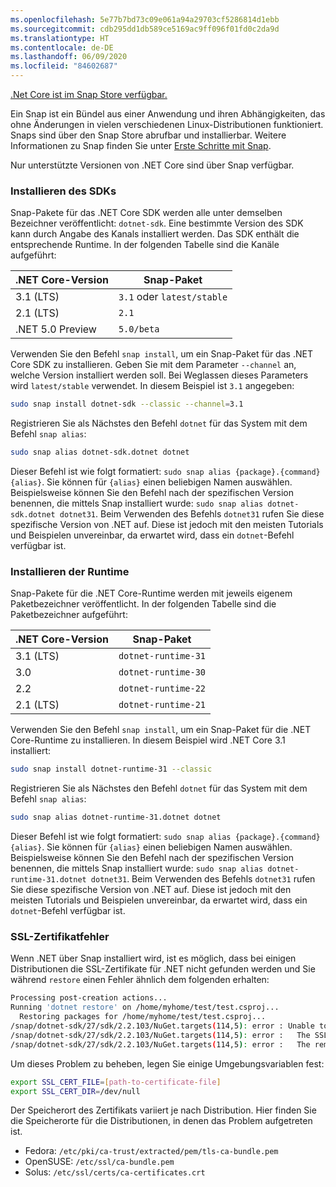```yaml
---
ms.openlocfilehash: 5e77b7bd73c09e061a94a29703cf5286814d1ebb
ms.sourcegitcommit: cdb295dd1db589ce5169ac9ff096f01fd0c2da9d
ms.translationtype: HT
ms.contentlocale: de-DE
ms.lasthandoff: 06/09/2020
ms.locfileid: "84602687"
---
```


[.Net Core ist im Snap Store verfügbar.](https://snapcraft.io/dotnet-sdk)

Ein Snap ist ein Bündel aus einer Anwendung und ihren Abhängigkeiten, das ohne Änderungen in vielen verschiedenen Linux-Distributionen funktioniert. Snaps sind über den Snap Store abrufbar und installierbar. Weitere Informationen zu Snap finden Sie unter [Erste Schritte mit Snap](https://snapcraft.io/docs/getting-started).

Nur unterstützte Versionen von .NET Core sind über Snap verfügbar.

### <a name="install-the-sdk"></a>Installieren des SDKs

Snap-Pakete für das .NET Core SDK werden alle unter demselben Bezeichner veröffentlicht: `dotnet-sdk`. Eine bestimmte Version des SDK kann durch Angabe des Kanals installiert werden. Das SDK enthält die entsprechende Runtime. In der folgenden Tabelle sind die Kanäle aufgeführt:

| .NET Core-Version | Snap-Paket             |
|-------------------|--------------------------|
| 3.1 (LTS)         | `3.1` oder `latest/stable` |
| 2.1 (LTS)         | `2.1`                    |
| .NET 5.0 Preview  | `5.0/beta`               |

Verwenden Sie den Befehl `snap install`, um ein Snap-Paket für das .NET Core SDK zu installieren. Geben Sie mit dem Parameter `--channel` an, welche Version installiert werden soll. Bei Weglassen dieses Parameters wird `latest/stable` verwendet. In diesem Beispiel ist `3.1` angegeben:

```bash
sudo snap install dotnet-sdk --classic --channel=3.1
```

Registrieren Sie als Nächstes den Befehl `dotnet` für das System mit dem Befehl `snap alias`:

```bash
sudo snap alias dotnet-sdk.dotnet dotnet
```

Dieser Befehl ist wie folgt formatiert: `sudo snap alias {package}.{command} {alias}`. Sie können für `{alias}` einen beliebigen Namen auswählen. Beispielsweise können Sie den Befehl nach der spezifischen Version benennen, die mittels Snap installiert wurde: `sudo snap alias dotnet-sdk.dotnet dotnet31`. Beim Verwenden des Befehls `dotnet31` rufen Sie diese spezifische Version von .NET auf. Diese ist jedoch mit den meisten Tutorials und Beispielen unvereinbar, da erwartet wird, dass ein `dotnet`-Befehl verfügbar ist.

### <a name="install-the-runtime"></a>Installieren der Runtime

Snap-Pakete für die .NET Core-Runtime werden mit jeweils eigenem Paketbezeichner veröffentlicht. In der folgenden Tabelle sind die Paketbezeichner aufgeführt:

| .NET Core-Version | Snap-Paket        |
|-------------------|---------------------|
| 3.1 (LTS)         | `dotnet-runtime-31` |
| 3.0               | `dotnet-runtime-30` |
| 2.2               | `dotnet-runtime-22` |
| 2.1 (LTS)         | `dotnet-runtime-21` |

Verwenden Sie den Befehl `snap install`, um ein Snap-Paket für die .NET Core-Runtime zu installieren. In diesem Beispiel wird .NET Core 3.1 installiert:

```bash
sudo snap install dotnet-runtime-31 --classic
```

Registrieren Sie als Nächstes den Befehl `dotnet` für das System mit dem Befehl `snap alias`:

```bash
sudo snap alias dotnet-runtime-31.dotnet dotnet
```

Dieser Befehl ist wie folgt formatiert: `sudo snap alias {package}.{command} {alias}`. Sie können für `{alias}` einen beliebigen Namen auswählen. Beispielsweise können Sie den Befehl nach der spezifischen Version benennen, die mittels Snap installiert wurde: `sudo snap alias dotnet-runtime-31.dotnet dotnet31`. Beim Verwenden des Befehls `dotnet31` rufen Sie diese spezifische Version von .NET auf. Diese ist jedoch mit den meisten Tutorials und Beispielen unvereinbar, da erwartet wird, dass ein `dotnet`-Befehl verfügbar ist.

### <a name="ssl-certificate-errors"></a>SSL-Zertifikatfehler

Wenn .NET über Snap installiert wird, ist es möglich, dass bei einigen Distributionen die SSL-Zertifikate für .NET nicht gefunden werden und Sie während `restore` einen Fehler ähnlich dem folgenden erhalten:

```bash
Processing post-creation actions...
Running 'dotnet restore' on /home/myhome/test/test.csproj...
  Restoring packages for /home/myhome/test/test.csproj...
/snap/dotnet-sdk/27/sdk/2.2.103/NuGet.targets(114,5): error : Unable to load the service index for source https://api.nuget.org/v3/index.json. [/home/myhome/test/test.csproj]
/snap/dotnet-sdk/27/sdk/2.2.103/NuGet.targets(114,5): error :   The SSL connection could not be established, see inner exception. [/home/myhome/test/test.csproj]
/snap/dotnet-sdk/27/sdk/2.2.103/NuGet.targets(114,5): error :   The remote certificate is invalid according to the validation procedure. [/home/myhome/test/test.csproj]
```

Um dieses Problem zu beheben, legen Sie einige Umgebungsvariablen fest:

```bash
export SSL_CERT_FILE=[path-to-certificate-file]
export SSL_CERT_DIR=/dev/null
```

Der Speicherort des Zertifikats variiert je nach Distribution. Hier finden Sie die Speicherorte für die Distributionen, in denen das Problem aufgetreten ist.

* Fedora: `/etc/pki/ca-trust/extracted/pem/tls-ca-bundle.pem`
* OpenSUSE: `/etc/ssl/ca-bundle.pem`
* Solus: `/etc/ssl/certs/ca-certificates.crt`
